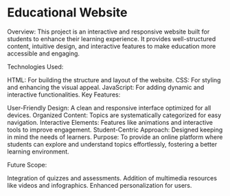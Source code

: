 # Educational Website

Overview:
This project is an interactive and responsive website built for students to enhance their learning experience. It provides well-structured content, intuitive design, and interactive features to make education more accessible and engaging.

Technologies Used:

HTML: For building the structure and layout of the website.
CSS: For styling and enhancing the visual appeal.
JavaScript: For adding dynamic and interactive functionalities.
Key Features:

User-Friendly Design: A clean and responsive interface optimized for all devices.
Organized Content: Topics are systematically categorized for easy navigation.
Interactive Elements: Features like animations and interactive tools to improve engagement.
Student-Centric Approach: Designed keeping in mind the needs of learners.
Purpose:
To provide an online platform where students can explore and understand topics effortlessly, fostering a better learning environment.

Future Scope:

Integration of quizzes and assessments.
Addition of multimedia resources like videos and infographics.
Enhanced personalization for users.
